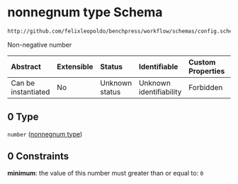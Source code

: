 # nonnegnum type Schema

```txt
http://github.com/felixleopoldo/benchpress/workflow/schemas/config.schema.json#/definitions/flexnonnegnum/anyOf/0
```

Non-negative number

| Abstract            | Extensible | Status         | Identifiable            | Custom Properties | Additional Properties | Access Restrictions | Defined In                                                        |
| :------------------ | :--------- | :------------- | :---------------------- | :---------------- | :-------------------- | :------------------ | :---------------------------------------------------------------- |
| Can be instantiated | No         | Unknown status | Unknown identifiability | Forbidden         | Allowed               | none                | [config.schema.json\*](config.schema.json "open original schema") |

## 0 Type

`number` ([nonnegnum type](config-definitions-flexnonnegnum-anyof-nonnegnum-type.md))

## 0 Constraints

**minimum**: the value of this number must greater than or equal to: `0`
